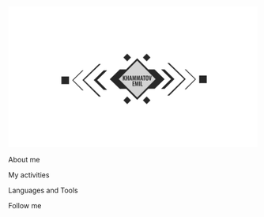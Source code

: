 ![Header](https://github.com/fishkaoff/fishkaoff/blob/main/assets/Artboard.jpg)

About me 


My activities


Languages and Tools 


Follow me 


